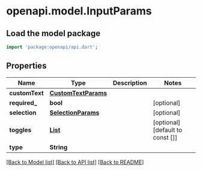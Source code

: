 # openapi.model.InputParams

## Load the model package
```dart
import 'package:openapi/api.dart';
```

## Properties
Name | Type | Description | Notes
------------ | ------------- | ------------- | -------------
**customText** | [**CustomTextParams**](CustomTextParams.md) |  | 
**required_** | **bool** |  | [optional] 
**selection** | [**SelectionParams**](SelectionParams.md) |  | [optional] 
**toggles** | [**List<ToggleParams>**](ToggleParams.md) |  | [optional] [default to const []]
**type** | **String** |  | 

[[Back to Model list]](../README.md#documentation-for-models) [[Back to API list]](../README.md#documentation-for-api-endpoints) [[Back to README]](../README.md)


